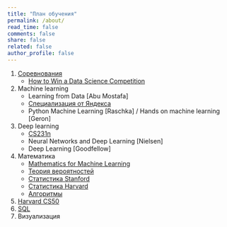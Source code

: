 ```yaml
---
title: "План обучения"
permalink: /about/
read_time: false
comments: false
share: false
related: false
author_profile: false
---
```


1. [Соревнования](https://mlcontests.com)
   * [How to Win a Data Science Competition](https://ru.coursera.org/learn/competitive-data-science)
1. Machine learning
   * Learning from Data [Abu Mostafa]
   * [Специализация от Яндекса](https://ru.coursera.org/specializations/machine-learning-data-analysis)
   * Python Machine Learning [Raschka] / Hands on machine learning [Geron]
1. Deep learning
   * [CS231n](http://cs231n.stanford.edu)
   * Neural Networks and Deep Learning [Nielsen]
   * Deep Learning [Goodfellow]
1. Математика
   * [Mathematics for Machine Learning](https://mml-book.github.io)
   * [Теория вероятностей](https://www.edx.org/course/probability-the-science-of-uncertainty-and-data)
   * [Статистика Stanford](https://www.edx.org/course/statistical-learning)
   * [Статистика Harvard](https://projects.iq.harvard.edu/stat110)
   * [Алгоритмы](http://web.stanford.edu/class/archive/cs/cs161/cs161.1182/)
1. [Harvard CS50](https://cs50.harvard.edu/college/2019/fall/)
1. [SQL](https://mode.com/sql-tutorial/introduction-to-sql)
1. Визуализация